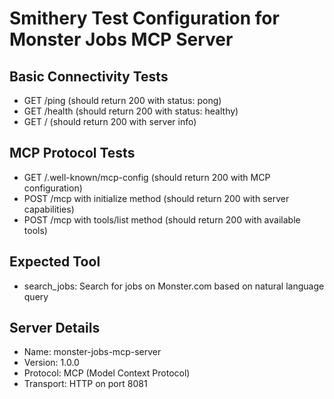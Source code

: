 # Smithery Test Configuration for Monster Jobs MCP Server

## Basic Connectivity Tests
- GET /ping (should return 200 with status: pong)
- GET /health (should return 200 with status: healthy)
- GET / (should return 200 with server info)

## MCP Protocol Tests
- GET /.well-known/mcp-config (should return 200 with MCP configuration)
- POST /mcp with initialize method (should return 200 with server capabilities)
- POST /mcp with tools/list method (should return 200 with available tools)

## Expected Tool
- search_jobs: Search for jobs on Monster.com based on natural language query

## Server Details
- Name: monster-jobs-mcp-server
- Version: 1.0.0
- Protocol: MCP (Model Context Protocol)
- Transport: HTTP on port 8081